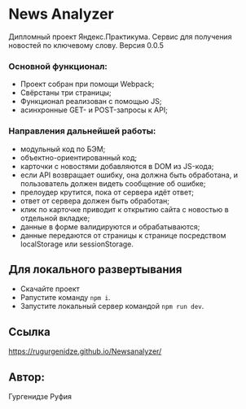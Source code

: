 # News Analyzer
Дипломный проект Яндекс.Практикума.
Сервис для получения новостей по ключевому слову. 
Версия 0.0.5  

### Основной функционал:
* Проект собран при помощи Webpack;
* Свёрстаны три страницы;
* Функционал реализован с помощью JS;
* асинхронные GET- и POST-запросы к API;
### Направления дальнейшей работы:
* модульный код по БЭМ;
* объектно-ориентированный код;
* карточки с новостями добавляются в DOM из JS-кода;
* если API возвращает ошибку, она должна быть обработана, и пользователь должен видеть сообщение об ошибке;
* прелоудер крутится, пока от сервера идёт ответ;
* ответ от сервера должен быть обработан;
* клик по карточке приводит к открытию сайта с новостью в отдельной вкладке;
* данные в форме валидируются и обрабатываются;
* данные передаются от страницы к странице посредством localStorage или sessionStorage.
 
## Для локального развертывания
* Скачайте проект
* Pапустите команду `npm i`.
* Запустите локальный сервер командой `npm run dev`.
## Ссылка
https://rugurgenidze.github.io/Newsanalyzer/
## Автор:
Гургенидзе Руфия